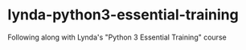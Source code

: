 # lynda-python3-essential-training
Following along with Lynda's "Python 3 Essential Training" course
